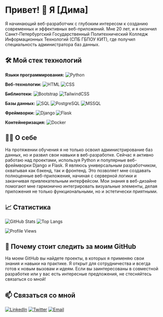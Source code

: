 # Привет! 👋 Я [Дима]

Я начинающий веб-разработчик с глубоким интересом к созданию современных и эффективных веб-приложений. Мне 20 лет, и я окончил Санкт-Петербургский Государственный Политехнический Колледж Информационных Технологий (СПБ ГБПОУ КИТ), где получил специальность администратора баз данных.

## 🛠️ Мой стек технологий

**Языки программирования:**
![Python](https://img.shields.io/badge/Python-3776AB?style=for-the-badge&logo=python&logoColor=white)

**Веб-технологии:**
![HTML](https://img.shields.io/badge/HTML5-E34F26?style=for-the-badge&logo=html5&logoColor=white)
![CSS](https://img.shields.io/badge/CSS3-1572B6?style=for-the-badge&logo=css3&logoColor=white)

**Библиотеки:**
![Bootstrap](https://img.shields.io/badge/Bootstrap-563D7C?style=for-the-badge&logo=bootstrap&logoColor=white)
![TailwindCSS](https://img.shields.io/badge/TailwindCSS-38B2AC?style=for-the-badge&logo=tailwind-css&logoColor=white)

**Базы данных:**
![SQL](https://img.shields.io/badge/SQL-4479A1?style=for-the-badge&logo=sql&logoColor=white)
![PostgreSQL](https://img.shields.io/badge/PostgreSQL-336791?style=for-the-badge&logo=postgresql&logoColor=white)
![MSSQL](https://img.shields.io/badge/Microsoft%20SQL%20Server-CC2927?style=for-the-badge&logo=microsoft-sql-server&logoColor=white)

**Фреймворки:**
![Django](https://img.shields.io/badge/Django-092E20?style=for-the-badge&logo=django&logoColor=white)
![Flask](https://img.shields.io/badge/Flask-000000?style=for-the-badge&logo=flask&logoColor=white)

**Контейнеризация:**
![Docker](https://img.shields.io/badge/Docker-2496ED?style=for-the-badge&logo=docker&logoColor=white)

## 👨‍💻 О себе

На протяжении обучения я не только освоил администрирование баз данных, но и развил свои навыки в веб-разработке. Сейчас я активно работаю над проектами, используя Python и популярные веб-фреймворки Django и Flask. Я являюсь универсальным разработчиком, охватывая как бэкенд, так и фронтенд. Это позволяет мне создавать полноценные веб-приложения, начиная с серверной логики и заканчивая привлекательным интерфейсом. Мои знания в веб-дизайне помогают мне гармонично интегрировать визуальные элементы, делая приложения не только функциональными, но и эстетически приятными.

## 📈 Статистика

![GitHub Stats](https://github-readme-stats.vercel.app/api?username=dragonm2001&show_icons=true&theme=radical)
![Top Langs](https://github-readme-stats.vercel.app/api/top-langs/?username=dragonm2001&layout=compact&theme=radical)

![Profile Views](https://komarev.com/ghpvc/?username=dragonm2001&style=flat-square&color=blue)

## 🚀 Почему стоит следить за моим GitHub

На моем GitHub вы найдете проекты, в которых я применяю свои знания и навыки на практике. Я открыт для сотрудничества и всегда готов к новым вызовам и идеям. Если вы заинтересованы в совместной разработке или у вас есть интересные предложения, не стесняйтесь связаться со мной!

## 📫 Связаться со мной

[![LinkedIn](https://img.shields.io/badge/LinkedIn-0077B5?style=for-the-badge&logo=linkedin&logoColor=white)](https://www.linkedin.com/in/Ваш_Профиль)
[![Twitter](https://img.shields.io/badge/Twitter-1DA1F2?style=for-the-badge&logo=twitter&logoColor=white)](https://twitter.com/Ваш_Профиль)
[![Email](https://img.shields.io/badge/Email-D14836?style=for-the-badge&logo=gmail&logoColor=white)](mailto:ваш_имейл@example.com)

